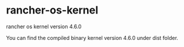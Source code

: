 # rancher-os-kernel
rancher os kernel version 4.6.0

You can find the compiled binary kernel version 4.6.0 under dist folder.
